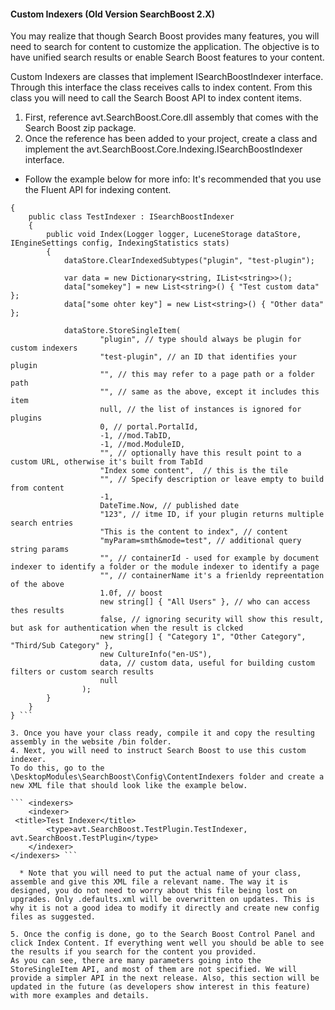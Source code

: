 #### Custom Indexers (Old Version SearchBoost 2.X)

You may realize that though Search Boost provides many features, you will need to search for content to customize the application. The objective is to have unified search results or enable Search Boost features to your content.

Custom Indexers are classes that implement ISearchBoostIndexer interface. Through this interface the class receives calls to index content. From this class you will need to call the Search Boost API to index content items.

1. First, reference avt.SearchBoost.Core.dll assembly that comes with the Search Boost zip package.
2. Once the reference has been added to your project, create a class and implement the avt.SearchBoost.Core.Indexing.ISearchBoostIndexer interface.

  * Follow the example below for more info:
It's recommended that you use the Fluent API for indexing content.

``` namespace avt.SearchBoost.TestPlugin
{
    public class TestIndexer : ISearchBoostIndexer
    {
        public void Index(Logger logger, LuceneStorage dataStore, IEngineSettings config, IndexingStatistics stats)
        {
            dataStore.ClearIndexedSubtypes("plugin", "test-plugin");

            var data = new Dictionary<string, IList<string>>();
            data["somekey"] = new List<string>() { "Test custom data" };
            data["some ohter key"] = new List<string>() { "Other data" };

            dataStore.StoreSingleItem(
                    "plugin", // type should always be plugin for custom indexers
                    "test-plugin", // an ID that identifies your plugin
                    "", // this may refer to a page path or a folder path
                    "", // same as the above, except it includes this item
                    null, // the list of instances is ignored for plugins
                    0, // portal.PortalId, 
                    -1, //mod.TabID,
                    -1, //mod.ModuleID,
                    "", // optionally have this result point to a custom URL, otherwise it's built from TabId
                    "Index some content",  // this is the tile
                    "", // Specify description or leave empty to build from content
                    -1,
                    DateTime.Now, // published date
                    "123", // itme ID, if your plugin returns multiple search entries
                    "This is the content to index", // content
                    "myParam=smth&mode=test", // additional query string params
                    "", // containerId - used for example by document indexer to identify a folder or the module indexer to identify a page
                    "", // containerName it's a frienldy repreentation of the above
                    1.0f, // boost
                    new string[] { "All Users" }, // who can access thes results
                    false, // ignoring security will show this result, but ask for authentication when the result is clcked
                    new string[] { "Category 1", "Other Category", "Third/Sub Category" },
                    new CultureInfo("en-US"),
                    data, // custom data, useful for building custom filters or custom search results
                    null
                );
        }
    }
} ```

3. Once you have your class ready, compile it and copy the resulting assembly in the website /bin folder.
4. Next, you will need to instruct Search Boost to use this custom indexer. 
To do this, go to the \DesktopModules\SearchBoost\Config\ContentIndexers folder and create a new XML file that should look like the example below.

``` <indexers>
    <indexer>
 <title>Test Indexer</title>
        <type>avt.SearchBoost.TestPlugin.TestIndexer, avt.SearchBoost.TestPlugin</type>
    </indexer>
</indexers> ```

  * Note that you will need to put the actual name of your class, assemble and give this XML file a relevant name. The way it is designed, you do not need to worry about this file being lost on upgrades. Only .defaults.xml will be overwritten on updates. This is why it is not a good idea to modify it directly and create new config files as suggested.

5. Once the config is done, go to the Search Boost Control Panel and click Index Content. If everything went well you should be able to see the results if you search for the content you provided.
As you can see, there are many parameters going into the StoreSingleItem API, and most of them are not specified. We will provide a simpler API in the next release. Also, this section will be updated in the future (as developers show interest in this feature) with more examples and details.

